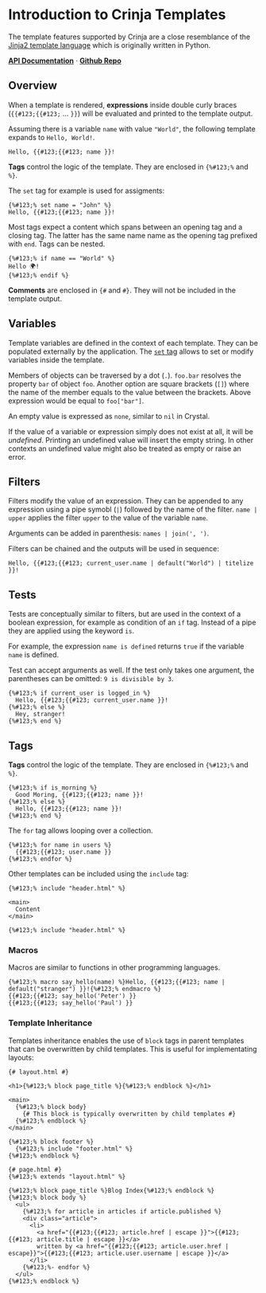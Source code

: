 # Introduction to Crinja Templates

The template features supported by Crinja are a close resemblance of the [Jinja2 template language](http://jinja.pocoo.org) which is originally written in Python.

**[API Documentation](https://straight-shoota.github.io/crinja/api/latest/)** ·
**[Github Repo](https://github.com/straight-shoota/crinja)**

## Overview

When a template is rendered, **expressions** inside double curly braces (`{{#123;{{#123;` ... `}}`) will be evaluated and printed to the template output.

Assuming there is a variable `name` with value `"World"`, the following template expands to `Hello, World!`.

```html+jinja
Hello, {{#123;{{#123; name }}!
```

**Tags** control the logic of the template. They are enclosed in `{%#123;%` and `%}`.

The `set` tag for example is used for assigments:
```html+jinja
{%#123;% set name = "John" %}
Hello, {{#123;{{#123; name }}!
```

Most tags expect a content which spans between an opening tag and a closing tag. The latter has the same name name as the opening tag prefixed with `end`.
Tags can be nested.

```html+jinja
{%#123;% if name == "World" %}
Hello 🌍!
{%#123;% endif %}
```

**Comments** are enclosed in `{#` and `#}`. They will not be included in the template output.

## Variables

Template variables are defined in the context of each template. They can be populated externally by the application.
The [`set` tag](#set-tag) allows to set or modify variables inside the template.

Members of objects can be traversed by a dot (`.`). `foo.bar` resolves the property `bar` of object `foo`.
Another option are square brackets (`[]`) where the name of the member equals to the value between the brackets. Above expression would be equal to `foo["bar"]`.

An empty value is expressed as `none`, similar to `nil` in Crystal.

If the value of a variable or expression simply does not exist at all, it will be *undefined*. Printing an undefined value will insert the empty string. In other contexts an undefined value might also be treated as empty or raise an error.

## Filters

Filters modify the value of an expression. They can be appended to any expression using a pipe symobl (`|`) followed by the name of the filter. `name | upper` applies the filter `upper` to the value of the variable `name`.

Arguments can be added in parenthesis: `names | join(', ')`.

Filters can be chained and the outputs will be used in sequence:

```html+jinja
Hello, {{#123;{{#123; current_user.name | default("World") | titelize }}!
```

## Tests

Tests are conceptually similar to filters, but are used in the context of a boolean expression, for example as condition of an `if` tag.
Instead of a pipe they are applied using the keyword `is`.

For example, the expression `name is defined` returns `true` if the variable `name` is defined.

Test can accept arguments as well. If the test only takes one argument, the parentheses can be omitted: `9 is divisible by 3`.

```html+jinja
{%#123;% if current_user is logged_in %}
  Hello, {{#123;{{#123; current_user.name }}!
{%#123;% else %}
  Hey, stranger!
{%#123;% end %}
```

## Tags

**Tags** control the logic of the template. They are enclosed in `{%#123;%` and `%}`.

```html+jinja
{%#123;% if is_morning %}
  Good Moring, {{#123;{{#123; name }}!
{%#123;% else %}
  Hello, {{#123;{{#123; name }}!
{%#123;% end %}
```

The `for` tag allows looping over a collection.

```html+jinja
{%#123;% for name in users %}
  {{#123;{{#123; user.name }}
{%#123;% endfor %}
```

Other templates can be included using the `include` tag:

```html+jinja
{%#123;% include "header.html" %}

<main>
  Content
</main>

{%#123;% include "header.html" %}
```

### Macros

Macros are similar to functions in other programming languages.

```html+jinja
{%#123;% macro say_hello(name) %}Hello, {{#123;{{#123; name | default("stranger") }}!{%#123;% endmacro %}
{{#123;{{#123; say_hello('Peter') }}
{{#123;{{#123; say_hello('Paul') }}
```

### Template Inheritance
Templates inheritance enables the use of `block` tags in parent templates that can be overwritten by child templates. This is useful for implementating layouts:

```html+jinja
{# layout.html #}

<h1>{%#123;% block page_title %}{%#123;% endblock %}</h1>

<main>
  {%#123;% block body}
    {# This block is typically overwritten by child templates #}
  {%#123;% endblock %}
</main>

{%#123;% block footer %}
  {%#123;% include "footer.html" %}
{%#123;% endblock %}
```

```html+jinja
{# page.html #}
{%#123;% extends "layout.html" %}

{%#123;% block page_title %}Blog Index{%#123;% endblock %}
{%#123;% block body %}
  <ul>
    {%#123;% for article in articles if article.published %}
    <div class="article">
      <li>
        <a href="{{#123;{{#123; article.href | escape }}">{{#123;{{#123; article.title | escape }}</a>
        written by <a href="{{#123;{{#123; article.user.href | escape}}">{{#123;{{#123; article.user.username | escape }}</a>
      </li>
    {%#123;%- endfor %}
  </ul>
{%#123;% endblock %}
```
